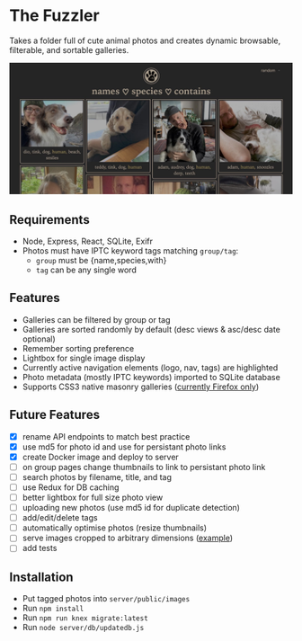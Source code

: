 # The Fuzzler

Takes a folder full of cute animal photos and creates dynamic browsable, filterable, and sortable galleries.

![screenshot](server/public/screenshot.jpg)

## Requirements

- Node, Express, React, SQLite, Exifr
- Photos must have IPTC keyword tags matching `group/tag`:
  - `group` must be {name,species,with}
  - `tag` can be any single word

## Features

- Galleries can be filtered by group or tag
- Galleries are sorted randomly by default (desc views & asc/desc date optional)
- Remember sorting preference
- Lightbox for single image display
- Currently active navigation elements (logo, nav, tags) are highlighted
- Photo metadata (mostly IPTC keywords) imported to SQLite database
- Supports CSS3 native masonry galleries ([currently Firefox only](https://developer.mozilla.org/en-US/docs/Web/CSS/CSS_Grid_Layout/Masonry_Layout))

## Future Features

- [x] rename API endpoints to match best practice
- [x] use md5 for photo id and use for persistant photo links
- [x] create Docker image and deploy to server
- [ ] on group pages change thumbnails to link to persistant photo link
- [ ] search photos by filename, title, and tag
- [ ] use Redux for DB caching
- [ ] better lightbox for full size photo view
- [ ] uploading new photos (use md5 id for duplicate detection)
- [ ] add/edit/delete tags
- [ ] automatically optimise photos (resize thumbnails)
- [ ] serve images cropped to arbitrary dimensions ([example](https://random.imagecdn.app/v1/docs))
- [ ] add tests

## Installation

- Put tagged photos into `server/public/images`
- Run `npm install`
- Run `npm run knex migrate:latest`
- Run `node server/db/updatedb.js`

